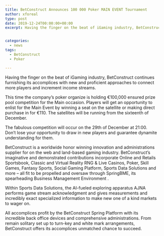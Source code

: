 ```yaml
---
title: BetConstruct Announces 100 000 Poker MAIN EVENT Tournament
author: xforeal 
type: post
date: 2019-12-24T00:00:00+00:00
excerpt: Having the finger on the beat of iGaming industry, BetConstruct continues furnishing its accomplices with new and effective approaches to connect more players and increment income streams


categories:
  - news
tags:
  - BetConstruct
  - Poker

---
```

Having the finger on the beat of iGaming industry, BetConstruct continues furnishing its accomplices with new and proficient approaches to connect more players and increment income streams.

This time the company’s poker organize is holding €100,000 ensured prize pool competition for the Main occasion. Players will get an opportunity to enlist for the Main Event by winning a seat on the satellite or making direct purchase in for €110. The satellites will be running from the sixteenth of December.

The fabulous competition will occur on the 29th of December at 21:00. Don’t lose your opportunity to draw in new players and guarantee dynamite understanding for them.

BetConstruct is a worldwide honor winning innovation and administrations supplier for on the web and land-based gaming industry. BetConstruct’s imaginative and demonstrated contributions incorporate Online and Retails Sportsbook, Classic and Virtual Reality RNG & Live Casinos, Poker, Skill Games, Fantasy Sports, Social Gaming Platform, Sports Data Solutions and more – all fit to be propelled and oversaw through SpringBME, its spearheading Business Management Environment .

Within Sports Data Solutions, the AI-fueled exploring apparatus AJNA performs game stream acknowledgment and gives measurements and incredibly exact specialized information to make new one of a kind markets to wager on.

All accomplices profit by the BetConstruct Spring Platform with its incredible back office devices and comprehensive administrations. From remain solitary set up to turn-key and white mark arrangements, BetConstruct offers its accomplices unmatched chance to succeed.